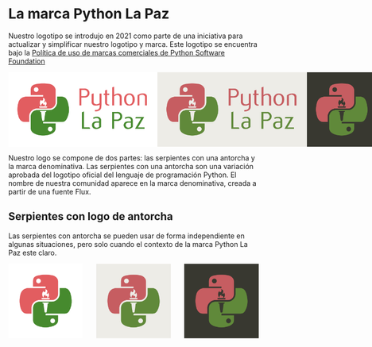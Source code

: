# La marca Python La Paz
Nuestro logotipo se introdujo en 2021 como parte de una iniciativa para actualizar y simplificar nuestro logotipo y marca. Este logotipo se encuentra bajo la [Política de uso de marcas comerciales de Python Software Foundation](https://www.python.org/psf/trademarks/)

<div style="display:flex; justify-content:space-between;">
    <img src="https://github.com/python-la-paz/brand-standards/blob/main/brand_logo/plp-brand.png"  height="150"/>
    <img src="https://github.com/python-la-paz/brand-standards/blob/main/brand_logo/plp-brand-white.jpg" height="150"/>
    <img src="https://github.com/python-la-paz/brand-standards/blob/main/brand_logo/plp-brand-dark.jpg" height="150"/>
</div>

Nuestro logo se compone de dos partes: las serpientes con una antorcha y la marca denominativa. Las serpientes con una antorcha son una variación aprobada del logotipo oficial del lenguaje de programación Python. El nombre de nuestra comunidad aparece en la marca denominativa, creada a partir de una fuente Flux.

## Serpientes con logo de antorcha
Las serpientes con antorcha se pueden usar de forma independiente en algunas situaciones, pero solo cuando el contexto de la marca Python La Paz este claro.

<div style="display:flex; justify-content:space-between;">
    <img src="https://github.com/python-la-paz/brand-standards/blob/main/snakes_torch/plp-snakes.png" alt="Snakes with a torch" width="150"/>
    <img src="https://github.com/python-la-paz/brand-standards/blob/main/snakes_torch/plp-snakes-white.jpg" alt="Snakes with a torch" width="150"/>
    <img src="https://github.com/python-la-paz/brand-standards/blob/main/snakes_torch/plp-snakes-dark.jpg" alt="Snakes with a torch" width="150"/>
</div>